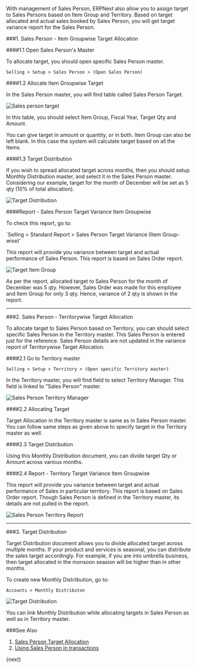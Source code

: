 With management of Sales Person, ERPNext also allow you to assign target to Sales Persons based on Item Group and Territory. Based on target allocated and actual sales booked by Sales Person, you will get target variance report for the Sales Person.

###1. Sales Person - Item Groupwise Target Allocation

####1.1 Open Sales Person's Master

To allocate target, you should open specific Sales Person master.

`Selling > Setup > Sales Person > (Open Sales Person)`

####1.2 Allocate Item Groupwise Target

In the Sales Person master, you will find table called Sales Person Target.

<img class="screenshot" alt="Sales person target " src="{{docs_base_url}}/assets/img/selling/sales-person-target-item-group.png">

In this table, you should select Item Group, Fiscal Year, Target Qty and Amount. 

<div class=well>You can give target in amount or quantity, or in both. Item Group can also be left blank. In this case the system will calculate target based on all the Items.</div>

####1.3 Target Distribution

If you wish to spread allocated target across months, then you should setup Monthly Distribution master, and select it in the Sales Person master. Considering our example, target for the month of December will be set as 5 qty (10% of total allocation).


<img class="screenshot" alt="Target Distribution" src="{{docs_base_url}}/assets/im/selling/sales-person-target-distribution.gif">

####Report - Sales Person Target Variance Item Groupwise

To check this report, go to:

`Selling > Standard Report > Sales Person Target Variance (Item Group-wise)'

This report will provide you variance between target and actual performance of Sales Person. This report is based on Sales Order report.


<img class="screenshot" alt="Target Item Group" src="{{docs_base_url}}/assets/img/selling/sales-person-item-group-report.png">

As per the report, allocated target to Sales Person for the month of December was 5 qty. However, Sales Order was made for this employee and Item Group for only 3 qty. Hence, variance of 2 qty is shown in the report.

---

###2. Sales Person - Territorywise Target Allocation

To allocate target to Sales Person based on Territory, you can should select specific Sales Person in the Territory master. This Sales Person is entered just for the reference. Sales Person details are not updated in the variance report of Territorywise Target Allocation.

####2.1 Go to Territory master

`Selling > Setup > Territory > (Open specific Territory master)`

In the Territory master, you will find field to select Territory Manager. This field is linked to "Sales Person" master.

<img class="screenshot" alt="Sales Person Territory Manager" src="{{docs_base_url}}/assets/img/selling/sales-person-territory-manager.png">

####2.2 Allocating Target

Target Allocation in the Territory master is same as in Sales Person master. You can follow same steps as given above to specify target in the Territory master as well.

####2.3 Target Distribution

Using this Monthly Distribution document, you can divide target Qty or Amount across various months.

####2.4 Report - Territory Target Variance Item Groupwise

This report will provide you variance between target and actual performance of Sales in particular territory. This report is based on Sales Order report. Though Sales Person is defined in the Territory master, its details are not pulled in the report.

<img class="screenshot" alt="Sales Person Territory Report" src="{{docs_base_url}}/assets/img/selling/sales-person-territory-report.png">

---

###3. Target Distribution

Target Distribution document allows you to divide allocated target across multiple months. If your product and services is seasonal, you can distribute the sales target accordingly. For example, if you are into umbrella business, then target allocated in the monsoon seasion will be higher than in other months.

To create new Monthly Distriibution, go to:

`Accounts > Monthly Distributon`

<img class="screenshot" alt="Target Distribution" src="{{docs_base_url}}/assets/img.selling/erp/target-distribution.png">

You can link Monthly Distribution while allocating targets in Sales Person as well as in Territory master.

###See Also

1. [Sales Person Target Allocation]({{docs_base_url}}/user/manual/en/selling/setup/sales-person-target-allocation)
2. [Using Sales Person in transactions]({{docs_base_url}}/user/manual/en/selling/articles/sales-persons-in-the-sales-transactions)

{next}

